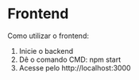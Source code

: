 # Frontend
Como utilizar o frontend:
1.  Inicie o backend
2.  Dê o comando CMD: npm start
3.  Acesse pelo http://localhost:3000
